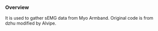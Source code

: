 ### Overview

It is used to gather sEMG data from Myo Armband. Original code is from dzhu modified by Alvipe.

